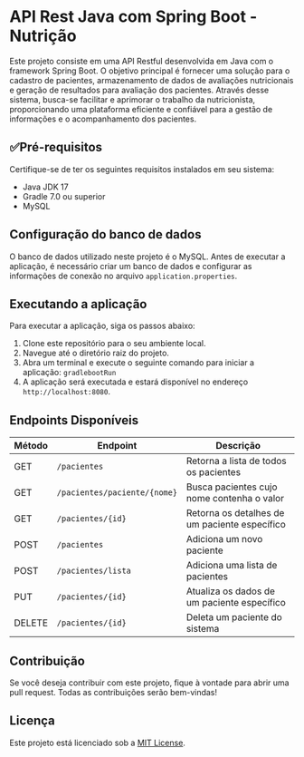 
# API Rest Java com Spring Boot - Nutrição

Este projeto consiste em uma API Restful desenvolvida em Java com o framework Spring Boot. O objetivo principal é fornecer uma solução para o cadastro de pacientes, armazenamento de dados de avaliações nutricionais e geração de resultados para avaliação dos pacientes. Através desse sistema, busca-se facilitar e aprimorar o trabalho da nutricionista, proporcionando uma plataforma eficiente e confiável para a gestão de informações e o acompanhamento dos pacientes.
 
## ✅Pré-requisitos

Certifique-se de ter os seguintes requisitos instalados em seu sistema:

- Java JDK 17
- Gradle 7.0 ou superior
- MySQL

## Configuração do banco de dados

O banco de dados utilizado neste projeto é o MySQL. Antes de executar a aplicação, é necessário criar um banco de dados e configurar as informações de conexão no arquivo `application.properties`.

## Executando a aplicação

Para executar a aplicação, siga os passos abaixo:

1. Clone este repositório para o seu ambiente local.
2. Navegue até o diretório raiz do projeto.
3. Abra um terminal e execute o seguinte comando para iniciar a aplicação: `gradlebootRun` 
4. A aplicação será executada e estará disponível no endereço `http://localhost:8080`.

## Endpoints Disponíveis

| Método | Endpoint                                | Descrição                                       |
| ------ | --------------------------------------- | ----------------------------------------------- |
| GET    | `/pacientes`                            | Retorna a lista de todos os pacientes           |
| GET    | `/pacientes/paciente/{nome}`             | Busca pacientes cujo nome contenha o valor      |
| GET    | `/pacientes/{id}`                        | Retorna os detalhes de um paciente específico   |
| POST   | `/pacientes`                            | Adiciona um novo paciente                       |
| POST   | `/pacientes/lista`                       | Adiciona uma lista de pacientes                 |
| PUT    | `/pacientes/{id}`                        | Atualiza os dados de um paciente específico     |
| DELETE | `/pacientes/{id}`                        | Deleta um paciente do sistema                   |



## Contribuição

Se você deseja contribuir com este projeto, fique à vontade para abrir uma pull request. Todas as contribuições serão bem-vindas!

## Licença

Este projeto está licenciado sob a [MIT License](https://opensource.org/licenses/MIT).

